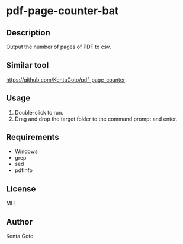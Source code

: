 # pdf-page-counter-bat

## Description  
Output the number of pages of PDF to csv.  

## Similar tool  
https://github.com/KentaGoto/pdf_page_counter

## Usage  
1. Double-click to run.  
2. Drag and drop the target folder to the command prompt and enter.  

## Requirements  
- Windows  
- grep  
- sed  
- pdfinfo  

## License  
MIT

## Author  
Kenta Goto
